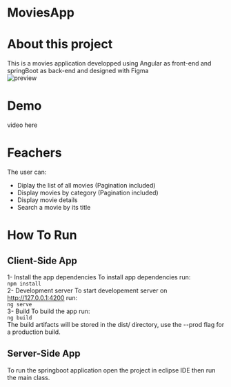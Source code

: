 # MoviesApp
# About this project
This is a movies application developped using Angular as front-end and springBoot as back-end and designed with Figma</br> 
![preview](https://user-images.githubusercontent.com/69457494/222967497-552eec53-daba-4849-b848-17b9e0e2bd0a.jpg)
# Demo
video here
# Feachers
The user can:
- Diplay the list of all movies (Pagination included)
- Display movies by category (Pagination included)
- Display movie details
- Search a movie by its title
# How To Run
## Client-Side App
1- Install the app dependencies
To install app dependencies run:\
`npm install`\
2- Development server
To start developement server on http://127.0.0.1:4200 run:\
`ng serve`\
3- Build
To build the app run:\
`ng build `\
The build artifacts will be stored in the dist/ directory, use the --prod flag for a production build.
## Server-Side App
To run the springboot application open the project in eclipse IDE then run the main class.


